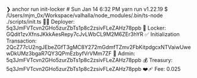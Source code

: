 ❯ anchor run init-locker # Sun Jan 14 6:32 PM
yarn run v1.22.19
$ /Users/mjm_0x/Workspace/valhalla/node_modules/.bin/ts-node ./scripts/init.ts
👨‍💻 Deployer: 5q3JmFVTcvn2GHo5zurZbTs1p8c2zsivFLeZAHz78ppb
🔐 Locker: GQdit1zvXfnsJKkkAesRepy7cJvLWbCL9M2M6ZEr3hYR
✅ Initialization Transaction: 2QcZ77cU2ngJEbeZGfT3gMC8Y272mGdmfTZmv2FbKitpdgcxNTVaiwUwewDkUMz3bgaR7QY3QPmEzbyfVrVMm7ZF
🐸 Admin: 5q3JmFVTcvn2GHo5zurZbTs1p8c2zsivFLeZAHz78ppb
💰 Treasury: 5q3JmFVTcvn2GHo5zurZbTs1p8c2zsivFLeZAHz78ppb
❤️‍🩹 Fee: 0.025
